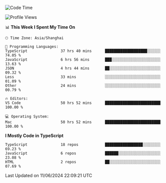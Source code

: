 <!--START_SECTION:waka-->
![Code Time](http://img.shields.io/badge/Code%20Time-6%2C205%20hrs%208%20mins-blue)

![Profile Views](http://img.shields.io/badge/Profile%20Views-0-blue)

📊 **This Week I Spent My Time On** 

```text
🕑︎ Time Zone: Asia/Shanghai

💬 Programming Languages: 
TypeScript               37 hrs 40 mins      ███████████████████░░░░░░   74.05 % 
JavaScript               6 hrs 56 mins       ███░░░░░░░░░░░░░░░░░░░░░░   13.63 % 
JSON                     4 hrs 44 mins       ██░░░░░░░░░░░░░░░░░░░░░░░   09.32 % 
Less                     33 mins             ░░░░░░░░░░░░░░░░░░░░░░░░░   01.09 % 
Other                    24 mins             ░░░░░░░░░░░░░░░░░░░░░░░░░   00.79 % 

🔥 Editors: 
VS Code                  50 hrs 52 mins      █████████████████████████   100.00 % 

💻 Operating System: 
Mac                      50 hrs 52 mins      █████████████████████████   100.00 % 
```

**I Mostly Code in TypeScript** 

```text
TypeScript               18 repos            █████████████████░░░░░░░░   69.23 % 
JavaScript               6 repos             ██████░░░░░░░░░░░░░░░░░░░   23.08 % 
HTML                     2 repos             ██░░░░░░░░░░░░░░░░░░░░░░░   07.69 % 
```




 Last Updated on 11/06/2024 22:09:21 UTC
<!--END_SECTION:waka-->
